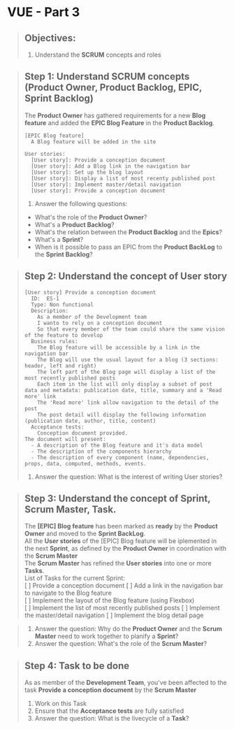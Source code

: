 # VUE - Part 3
> ## Objectives:
> 
> 1. Understand the **SCRUM** concepts and roles

> ## Step 1: Understand SCRUM concepts (Product Owner, Product Backlog, EPIC, Sprint Backlog)
>
> The **Product Owner** has gathered requirements for a new **Blog feature** and added the **EPIC Blog Feature** in the **Product Backlog**.
>
>     [EPIC Blog feature]
>       A Blog feature will be added in the site  
>
>     User stories:
>       [User story]: Provide a conception document  
>       [User story]: Add a Blog link in the navigation bar    
>       [User story]: Set up the blog layout  
>       [User story]: Display a list of most recenty published post    
>       [User story]: Implement master/detail navigation    
>       [User story]: Provide a conception document  
>
> 1. Answer the following questions:  
>   - What's the role of the **Product Owner**?
>   - What's a **Product Backlog**?
>   - What's the relation between the **Product Backlog** and the **Epics**?
>   - What's a **Sprint**?
>   - When is it possible to pass an EPIC from the **Product BackLog** to the **Sprint Backlog**?

> ## Step 2: Understand the concept of **User story** 
> 
>     [User story] Provide a conception document
>       ID:  ES-1 
>       Type: Non functional     
>       Description:      
>         As a member of the Development team     
>         I wanto to rely on a conception document    
>         So that every member of the team could share the same vision of the feature to develop
>       Business rules:  
>         The Blog feature will be accessible by a link in the navigation bar
>         The Blog will use the usual layout for a blog (3 sections: header, left and right)    
>         The left part of the Blog page will display a list of the most recently published posts   
>         Each item in the list will only display a subset of post data and metadata: publication date, title, summary and a 'Read more' link
>         The 'Read more' link allow navigation to the detail of the post 
>         The post detail will display the following information (publication date, author, title, content)
>       Acceptance tests:  
>         Conception document provided. 
>     The document will present:
>       - A description of the Blog feature and it's data model
>       - The description of the components hierarchy
>       - The description of every component (name, dependencies, props, data, computed, methods, events.    
>  1. Answer the question: What is the interest of writing User stories?

> ## Step 3: Understand the concept of Sprint, Scrum Master, Task.
> 
> The **[EPIC] Blog feature** has been marked as **ready** by the **Product Owner** and moved to the **Sprint BackLog**.   
> All the **User stories** of the [EPIC] Blog feature will be iplemented in the next **Sprint**, as defined by the **Product Owner** in coordination with the **Scrum Master**  
> The **Scrum Master** has refined the **User stories** into one or more **Tasks**.  
>     List of Tasks for the current Sprint:  
>       [ ] Provide a conception document
>       [ ] Add a link in the navigation bar to navigate to the Blog feature  
>       [ ] Implement the layout of the Blog feature (using Flexbox)  
>       [ ] Implement the list of most recently published posts
>       [ ] Implement the master/detail navigation
>       [ ] Implement the blog detail page

> 1. Answer the question: Why do the **Product Owner** and the **Scrum Master** need to work together to planify a **Sprint**?
> 2. Answer the question: What's the role of the **Scrum Master**?

> ## Step 4: Task to be done
>    
> As as member of the **Development Team**, you've been affected to the task **Provide a conception document** by the **Scrum Master**  
> 1. Work on this Task
> 2. Ensure that the **Acceptance tests**  are fully satisfied
> 3. Answer the question: What is the livecycle of a **Task**?




